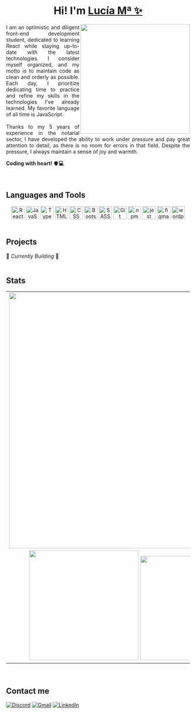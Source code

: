 <div align="center">
  <h1>Hi! I'm <a href="https://www.linkedin.com/in/luovtyrell">Lucía Mª ✨</a></h1>
  <img align='right' src="https://img.freepik.com/free-vector/linear-vintage-vaporwave-background_23-2148897798.jpg?w=1480&t=st=1715592032~exp=1715592632~hmac=39da8614bb88e34921d05466f91acb9be4cbf18c8a9f4c683e4b49f3f4abd406" width="300">
</div>

<p align="justify">
I am an optimistic and diligent front-end development student, dedicated to learning React while staying up-to-date with the latest technologies. I consider myself organized, and my motto is to maintain code as clean and orderly as possible. Each day, I prioritize dedicating time to practice and refine my skills in the technologies I've already learned. My favorite language of all time is JavaScript. <br><br>
Thanks to my 5 years of experience in the notarial sector, I have developed the ability to work under pressure and pay great attention to detail, as there is no room for errors in that field. Despite the pressure, I always maintain a sense of joy and warmth.

**Coding with heart! 🫀💻**
</p> 
<br>

## Languages and Tools
<div align="center">
<a href="https://react.dev/" target="_blank" rel="noreferrer"><img src="https://skillicons.dev/icons?i=react&theme=dark" width="36" height="36" alt="React" /></a>
<a href="https://ecma-international.org/" target="_blank" rel="noreferrer"><img src="https://skillicons.dev/icons?i=js&theme=dark" width="36" height="36" alt="JavaScript" /></a>
<a href="https://www.typescriptlang.org/" target="_blank" rel="noreferrer"><img src="https://skillicons.dev/icons?i=ts&theme=dark" width="36" height="36" alt="TypeScript" /></a>
<a href="https://html.spec.whatwg.org/multipage/" target="_blank" rel="noreferrer"><img src="https://skillicons.dev/icons?i=html&theme=dark" width="36" height="36" alt="HTML" /></a>
<a href="https://www.w3.org/Style/CSS/" target="_blank" rel="noreferrer"><img src="https://skillicons.dev/icons?i=css&theme=dark" width="36" height="36" alt="CSS" /></a>
<a href="https://getbootstrap.com/" target="_blank" rel="noreferrer"><img src="https://skillicons.dev/icons?i=bootstrap&theme=dark" width="36" height="36" alt="Bootstrap"/></a>
<a href="https://sass-lang.com/" target="_blank" rel="noreferrer"><img src="https://skillicons.dev/icons?i=sass&theme=dark" width="36" height="36" alt="SASS" /></a>
<a href="https://git-scm.com/" target="_blank" rel="noreferrer"><img src="https://skillicons.dev/icons?i=git&theme=dark" width="36" height="36" alt="Git" /></a>
<a href="https://www.npmjs.com/" target="_blank" rel="noreferrer"><img src="https://skillicons.dev/icons?i=npm&theme=dark" width="36" height="36" alt="npm" /></a>
<a href="https://jestjs.io/es-ES/" target="_blank" rel="noreferrer"><img src="https://skillicons.dev/icons?i=jest&theme=dark" width="36" height="36" alt="jest" /></a>
<a href="https://figma.com/" target="_blank" rel="noreferrer"><img src="https://skillicons.dev/icons?i=figma&theme=dark" width="36" height="36" alt="figma" /></a>
<a href="https://wordpress.com/es/" target="_blank" rel="noreferrer"><img src="https://skillicons.dev/icons?i=wordpress&theme=dark" width="36" height="36" alt="wordpress" /></a>
</div>
<br>

## Projects
🚧 *Currently Building* 🚧
<br><br>

## Stats
<table align="center">
  <tr>
    <td align="center">
      <img src="https://github-profile-summary-cards.vercel.app/api/cards/profile-details?username=Luovtyrell&theme=nightowl&include_all_commits=true" width="700"/>
    </td>
  </tr>
  <tr>
    <td align="center">
      <img src="https://github-profile-summary-cards.vercel.app/api/cards/stats?username=Luovtyrell&theme=nightowl&include_all_commits=true&" width="300"/>
      <img src="https://github-readme-stats.vercel.app/api/top-langs/?username=Luovtyrell&langs_count=8&layout=donut&theme=nightowl&hide_border=true&include_all_commits=true" width="285"/>
    </td>
  </tr>
</table>
<br>

## Contact me
<div>
<a href="http://discordapp.com/users/664163194989707308" target="_blank" rel="noreferrer"><img src="https://img.shields.io/badge/Discord-%235865F2.svg?style=for-the-badge&logo=discord&logoColor=white" alt="Discord" /></a>
<a href="mailto:luciaorvilanova@gmail.com" target="_blank" rel="noreferrer"><img src="https://img.shields.io/badge/Gmail-D14836?style=for-the-badge&logo=gmail&logoColor=white" alt="Gmail" /></a>
<a href="https://es.linkedin.com/in/luc%C3%ADa-m%C2%AA-ordo%C3%B1ez-vilanova-47a49a187?original_referer=https%3A%2F%2Fwww.google.com%2F" target="_blank" rel="noreferrer"><img src="https://img.shields.io/badge/LinkedIn-%230077B5.svg?style=for-the-badge&logo=linkedin&logoColor=white" alt="LinkedIn" /></a>
</div>
